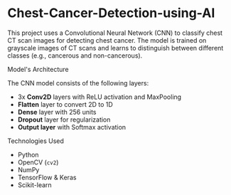 # Chest-Cancer-Detection-using-AI
This project uses a Convolutional Neural Network (CNN) to classify chest CT scan images for detecting chest cancer. The model is trained on grayscale images of CT scans and learns to distinguish between different classes (e.g., cancerous and non-cancerous).

Model's Architecture


The CNN model consists of the following layers:

- 3x **Conv2D** layers with ReLU activation and MaxPooling
- **Flatten** layer to convert 2D to 1D
- **Dense** layer with 256 units
- **Dropout** layer for regularization
- **Output layer** with Softmax activation


Technologies Used

- Python
- OpenCV (`cv2`)
- NumPy
- TensorFlow & Keras
- Scikit-learn
